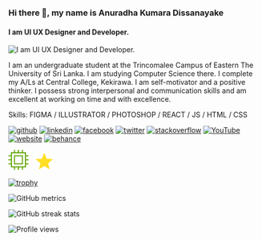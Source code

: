 ### Hi there 👋, my name is Anuradha Kumara Dissanayake
#### I am UI UX Designer and Developer.
![I am UI UX Designer and Developer.](https://media.licdn.com/dms/image/C5616AQFxYfrZg1kugA/profile-displaybackgroundimage-shrink_350_1400/0/1661419604300?e=1684368000&v=beta&t=fXx_JzA9o4daVeHnrmMC5TRf-RtNw_m_yCP4UfN0cjg)

I am an undergraduate student at the Trincomalee Campus of Eastern 
The University of Sri Lanka. I am studying Computer Science there. I 
complete my A/Ls at Central College, Kekirawa. I am self-motivator 
and a positive thinker. I possess strong interpersonal and communication skills and am excellent at working on time and 
with excellence.

Skills: FIGMA / ILLUSTRATOR / PHOTOSHOP  / REACT / JS / HTML / CSS



[<img src='https://cdn.jsdelivr.net/npm/simple-icons@3.0.1/icons/github.svg' alt='github' height='40'>](https://github.com/AnuradhaKD)  [<img src='https://cdn.jsdelivr.net/npm/simple-icons@3.0.1/icons/linkedin.svg' alt='linkedin' height='40'>](https://www.linkedin.com/in//anuradha-kumara-dissanayake-19970504//)  [<img src='https://cdn.jsdelivr.net/npm/simple-icons@3.0.1/icons/facebook.svg' alt='facebook' height='40'>](https://www.facebook.com/profile.php?id=100086972991789)  [<img src='https://cdn.jsdelivr.net/npm/simple-icons@3.0.1/icons/twitter.svg' alt='twitter' height='40'>](https://twitter.com/AnuradhaKD47)  [<img src='https://cdn.jsdelivr.net/npm/simple-icons@3.0.1/icons/stackoverflow.svg' alt='stackoverflow' height='40'>](https://stackoverflow.com/users/17927324/anuradha-kumara-dissanayake)  [<img src='https://cdn.jsdelivr.net/npm/simple-icons@3.0.1/icons/youtube.svg' alt='YouTube' height='40'>](https://www.youtube.com/channel/UCBa5MLHVZTzsC1YDXOqgIQg)  [<img src='https://cdn.jsdelivr.net/npm/simple-icons@3.0.1/icons/icloud.svg' alt='website' height='40'>](https://akddevelopers.netlify.app/)  [<img src='https://cdn.jsdelivr.net/npm/simple-icons@3.0.1/icons/behance.svg' alt='behance' height='40'>](https://www.behance.net/anuradhkumara)  

<a href='https://docs.github.com/en/developers'><img src='https://raw.githubusercontent.com/acervenky/animated-github-badges/master/assets/devbadge.gif' width='40' height='40'></a> <a href='https://stars.github.com/'><img src='https://raw.githubusercontent.com/acervenky/animated-github-badges/master/assets/starbadge.gif' width='35' height='35'></a> 

[![trophy](https://github-profile-trophy.vercel.app/?username=AnuradhaKD)](https://github.com/ryo-ma/github-profile-trophy)

![GitHub metrics](https://metrics.lecoq.io/AnuradhaKD)  

![GitHub streak stats](https://streak-stats.demolab.com/?user=AnuradhaKD)  

![Profile views](https://gpvc.arturio.dev/AnuradhaKD)  
